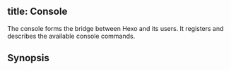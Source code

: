 title: Console
---
The console forms the bridge between Hexo and its users. It registers and describes the available console commands.

## Synopsis

